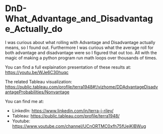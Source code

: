 # DnD-What_Advantage_and_Disadvantage_Actually_do
I was curious about what rolling with Advantage and Disadvantage actually means, so I found out.
Furthermore I was curious what the average roll for both advantage and disadvantage were so I figured that out too.
All with the magic of making a python program run math loops over thousands of times.

You can find a full explaination presentation of these results at: https://youtu.be/WJe6C30huqc

The related Tableau visualization: https://public.tableau.com/profile/terra1948#!/vizhome/DDAdvantageDisadvantageProbabilities/Nonvantage

You can find me at:
 - LinkedIn: https://www.linkedin.com/in/terra-j-riley/
 - Tableau: https://public.tableau.com/profile/terra1948/
 - Youtube: https://www.youtube.com/channel/UCnORTMC0xfh75fUejKIBWug
